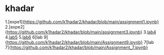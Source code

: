 # khadar
1.[expe1]{https://github.com/k1hadar2/khadar/blob/main/assignment1.ipynb}
2.[expe2]{https://github.com/k1hadar2/khadar/blob/main/assignment3.ipynb}
3.[lab4](https://github.com/k1hadar2/khadar/blob/main/ASSIGNMENT_4.ipynb)
4.[lab5](https://github.com/k1hadar2/khadar/blob/main/lab_5.ipynb)
5.[lab6](https://github.com/k1hadar2/khadar/blob/main/LAB_6.ipynb)
6[lab 9]{https://github.com/k1hadar2/khadar/blob/main/Assignment9.ipynb}
7[lab 7]{https://github.com/k1hadar2/khadar/blob/main/Assignment_7.ipynb}
